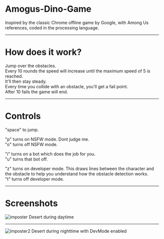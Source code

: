 # Amogus-Dino-Game

Inspired by the classic Chrome offline game by Google, with Among Us references, coded in the processing language.

-----

# How does it work?

Jump over the obstacles.<br>
Every 10 rounds the speed will increase until the maximum speed of 5 is reached.<br>
It'll then stay steady.<br>
Every time you collide with an obstacle, you'll get a fail point.<br>
After 10 fails the game will end.<br>

-----

# Controls

"space" to jump.<br>

"p" turns on NSFW mode. Dont judge me.<br>
"o" turns off NSFW mode.<br>

"i" turns on a bot which does the job for you.<br>
"u" turns that bot off.<br>

"z" turns on developer mode. This draws lines between the character and the obstacle to help you understand how the obstacle detection works.<br>
"t" turns off developer mode.<br>

-----

# Screenshots

![imposter](https://user-images.githubusercontent.com/68973133/118987337-77b16900-b980-11eb-92bd-6f0e5a8a24f8.png)
Desert during daytime

-----

![imposter2](https://user-images.githubusercontent.com/68973133/118985969-379db680-b97f-11eb-9d15-0ac877ba141a.png)
Desert during nighttime with DevMode enabled
